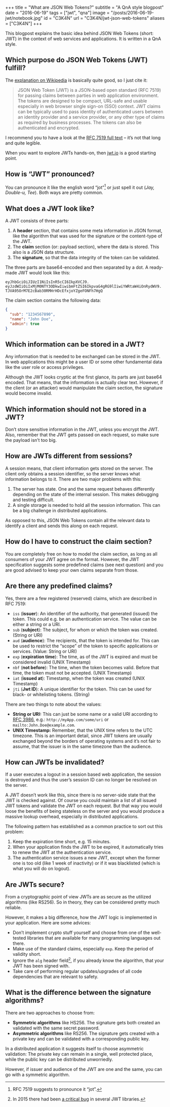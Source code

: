 +++
title = "What are JSON Web Tokens?"
subtitle = "A QnA style blogpost"
date = "2016-06-19"
tags = ["jwt", "qna"]
image = "/posts/2016-06-19-jwt/notebook.jpg"
id = "C3K4N"
url = "C3K4N/jwt-json-web-tokens"
aliases = ["C3K4N"]
+++

This blogpost explains the basic idea behind JSON Web Tokens (short: JWT) in the context of web services and applications. It is written in a QnA style.

## Which purpose do JSON Web Tokens (JWT) fulfill?

The [explanation on Wikipedia](https://en.wikipedia.org/wiki/JSON_Web_Token) is basically quite good, so I just cite it:

> JSON Web Token (JWT) is a JSON-based open standard (RFC 7519) for passing claims between parties in web application environment. The tokens are designed to be compact, URL-safe and usable especially in web browser single sign-on (SSO) context. JWT claims can be typically used to pass identity of authenticated users between an identity provider and a service provider, or any other type of claims as required by business processes. The tokens can also be authenticated and encrypted.

I recommend you to have a look at the [RFC 7519 full text](https://tools.ietf.org/html/rfc7519) – it’s not that long and quite legible.

When you want to explore JWTs hands-on, then [jwt.io](https://jwt.io/) is a good starting point.

## How is “JWT” pronounced?

You can pronounce it like the english word “jot”[^1] or just spell it out (*Jay, Double-u, Tee*). Both ways are pretty common.

## What does a JWT look like?

A JWT consists of three parts:

1. A **header** section, that contains some meta information in JSON format, like the algorithm that was used for the signature or the content-type of the JWT.
2. The **claim** section (or: payload section), where the data is stored. This also is a JSON data structure.
3. The **signature**, so that the data integrity of the token can be validated.

The three parts are base64-encoded and then separated by a dot. A ready-made JWT would look like this:

```Text
eyJhbGciOiJIUzI1NiIsInR5cCI6IkpXVCJ9.
eyJzdWIiOiIxMjM0NTY3ODkwIiwibmFtZSI6IkpvaG4gRG9lIiwiYWRtaW4iOnRydWV9.
TJVA95OrM7E2cBab30RMHrHDcEfxjoYZgeFONFh7HgQ
```

The claim section contains the following data:

```JSON
{
  "sub": "1234567890",
  "name": "John Doe",
  "admin": true
}
```

## Which information can be stored in a JWT?

Any information that is needed to be exchanged can be stored in the JWT. In web applications this might be a user ID or some other fundamental data like the user role or access privileges.

Although the JWT looks cryptic at the first glance, its parts are just base64 encoded. That means, that the information is actually clear text. However, if the client (or an attacker) would manipulate the claim section, the signature would become invalid.

## Which information should not be stored in a JWT?

Don’t store sensitive information in the JWT, unless you encrypt the JWT. Also, remember that the JWT gets passed on each request, so make sure the payload isn’t too big.

## How are JWTs different from sessions?

A session means, that client information gets stored on the server. The client only obtains a session identifier, so the server knows what information belongs to it. There are two major problems with this:

1. The server has state. One and the same request behaves differently depending on the state of the internal session. This makes debugging and testing difficult.
2. A single storage is needed to hold all the session information. This can be a big challenge in distributed applications.

As opposed to this, JSON Web Tokens contain all the relevant data to identify a client and sends this along on each request.

## How do I have to construct the claim section?

You are completely free on how to model the claim section, as long as all consumers of your JWT agree on the format. However, the JWT specification suggests some predefined claims (see next question) and you are good advised to keep your own claims separate from those.

## Are there any predefined claims?

Yes, there are a few registered (reserved) claims, which are described in RFC 7519:

- `iss` (**issuer**): An identifier of the authority, that generated (issued) the token. This could e.g. be an authentication service. The value can be either a string or a URI.
- `sub` (**subject**): The subject, for whom or which the token was created. (String or URI)
- `aud` (**audience**): The recipients, that the token is intended for. This can be used to restrict the “scope” of the token to specific applications or services. (Value: String or URI)
- `exp` (**expiration time**): The time, as of the JWT is expired and must be considered invalid (UNIX Timestamp)
- `nbf` (**not before**): The time, when the token becomes valid. Before that time, the token must not be accepted. (UNIX Timestamp)
- `iat` (**issued at**): Timestamp, when the token was created (UNIX Timestamp)
- `jti` (**Jwt ID**): A unique identifier for the token. This can be used for black- or whitelisting tokens. (String)

There are two things to note about the values:

- **String or URI:** This can just be some name or a valid URI according to [RFC 3986](https://tools.ietf.org/html/rfc3986), e.g.: `http://myApp.com/some/uri` or `mailto:John.Doe@example.com`.
- **UNIX Timestamp:** Remember, that the UNIX time refers to the UTC timezone. This is an important detail, since JWT tokens are usually exchanged beyond the borders of operating systems and it’s not fair to assume, that the issuer is in the same timezone than the audience.

## How can JWTs be invalidated?

If a user executes a logout in a session based web application, the session is destroyed and thus the user’s session ID can no longer be resolved on the server.

A JWT doesn’t work like this, since there is no server-side state that the JWT is checked against. Of course you could maintain a list of all issued JWT tokens and validate the JWT on each request. But that way you would loose the benefits of being stateless on the server and you would produce a massive lookup overhead, especially in distributed applications.

The following pattern has established as a common practice to sort out this problem:

1. Keep the expiration time short, e.g. 15 minutes.
2. When your application finds the JWT to be expired, it automatically tries to renew the JWT at the authentication service.
3. The authentication service issues a new JWT, except when the former one is too old (like 1 week of inactivity) or if it was blacklisted (which is what you will do on logout).

## Are JWTs secure?

From a cryptographic point of view JWTs are as secure as the utilized algorithms (like RS256). So in theory, they can be considered pretty much reliable.

However, it makes a big difference, how the JWT logic is implemented in your application. Here are some advices:

- Don’t implement crypto stuff yourself and choose from one of the well-tested libraries that are available for many programming languages out there.
- Make use of the standard claims, especially `exp`. Keep the period of validity short.
- Ignore the `alg` header field[^2], if you already know the algorithm, that your JWT has been signed with.
- Take care of performing regular updates/upgrades of all code dependencies that are relevant to safety.

## What is the difference between the signature algorithms?

There are two approaches to choose from:

- **Symmetric algorithms** like HS256. The signature gets both created an validated with the same secret password.
- **Asymmetric algorithms** like RS256. The signature gets created with a private key and can be validated with a corresponding public key.

In a distributed application it suggests itself to choose asymmetric validation: The private key can remain in a single, well protected place, while the public key can be distributed unworriedly.

However, if issuer and audience of the JWT are one and the same, you can go with a symmetric algorithm.


[^1]: RFC 7519 suggests to pronounce it “jot”.
[^2]: In 2015 there had been [a critical bug](https://auth0.com/blog/2015/03/31/critical-vulnerabilities-in-json-web-token-libraries/) in several JWT libraries.

